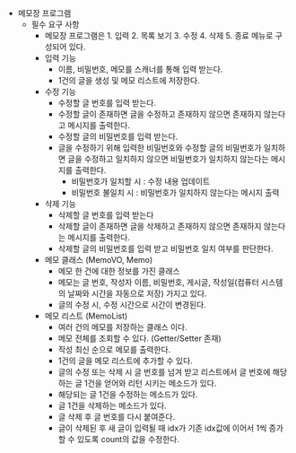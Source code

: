 - 메모장 프로그램
  - 필수 요구 사항
    - 메모장 프로그램은 1. 입력 2. 목록 보기 3. 수정 4. 삭제 5. 종료 메뉴로 구성되어 있다.
    - 입력 기능
        - 이름, 비밀번호, 메모를 스캐너를 통해 입력 받는다.
        - 1건의 글을 생성 및 메모 리스트에 저장한다.
    - 수정 기능
        - 수정할 글 번호를 입력 받는다.
        - 수정할 글이 존재하면 글을 수정하고 존재하지 않으면 존재하지 않는다고 메시지를 출력한다.
        - 수정할 글의 비밀번호를 입력 받는다.
        - 글을 수정하기 위해 입력한 비밀번호와 수정할 글의 비밀번호가 일치하면 글을 수정하고 일치하지 않으면 비밀번호가 일치하지 않는다는 메시지를 출력한다.
            - 비밀번호가 일치할 시 : 수정 내용 업데이트
            - 비밀번호 불일치 시 : 비밀번호가 일치하지 않는다는 메시지 출력
    - 삭제 기능
        - 삭제할 글 번호를 입력 받는다
        - 삭제할 글이 존재하면 글을 삭제하고 존재하지 않으면 존재하지 않는다는 메시지를 출력한다.
        - 삭제할 글의 비밀번호를 입력 받고 비밀번호 일치 여부를 판단한다.
    - 메모 클래스 (MemoVO, Memo)
        - 메모 한 건에 대한 정보를 가진 클래스
        - 메모는 글 번호, 작성자 이름, 비밀번호, 게시글, 작성일(컴퓨터 시스템의 날짜와 시간을 자동으로 저장) 가지고 있다.
        - 글의 수정 시, 수정 시간으로 시간이 변경된다.
    - 메모 리스트 (MemoList)
        - 여러 건의 메모를 저장하는 클래스 이다.
        - 메모 전체를 조회할 수 있다. (Getter/Setter 존재)
        - 작성 최신 순으로 메모를 출력한다.
        - 1건의 글을 메모 리스트에 추가할 수 있다.
        - 글의 수정 또는 삭제 시 글 번호를 넘겨 받고 리스트에서 글 번호에 해당하는  글 1건을 얻어와 리턴 시키는 메소드가 있다.
        - 해당되는 글 1건을 수정하는 메소드가 있다.
        - 글 1건을 삭제하는 메소드가 있다.
        - 글 삭제 후 글 번호를 다시 붙여준다.
        - 글이 삭제된 후 새 글이 입력될 때 idx가 기존 idx값에 이어서 1씩 증가할 수 있도록 count의 값을 수정한다.
